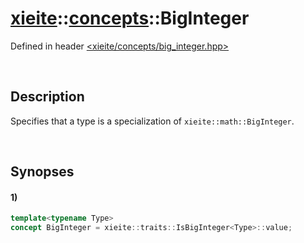 # [xieite](../../xieite.md)\:\:[concepts](../../concepts.md)\:\:BigInteger
Defined in header [<xieite/concepts/big_integer.hpp>](../../../include/xieite/concepts/big_integer.hpp)

&nbsp;

## Description
Specifies that a type is a specialization of `xieite::math::BigInteger`.

&nbsp;

## Synopses
#### 1)
```cpp
template<typename Type>
concept BigInteger = xieite::traits::IsBigInteger<Type>::value;
```
